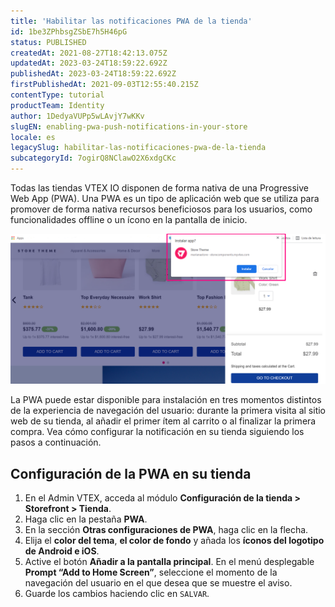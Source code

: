 ```yaml
---
title: 'Habilitar las notificaciones PWA de la tienda'
id: 1be3ZPhbsgZSbE7h5H46pG
status: PUBLISHED
createdAt: 2021-08-27T18:42:13.075Z
updatedAt: 2023-03-24T18:59:22.692Z
publishedAt: 2023-03-24T18:59:22.692Z
firstPublishedAt: 2021-09-03T12:55:40.215Z
contentType: tutorial
productTeam: Identity
author: 1DedyaVUPp5wLAvjY7wKKv
slugEN: enabling-pwa-push-notifications-in-your-store
locale: es
legacySlug: habilitar-las-notificaciones-pwa-de-la-tienda
subcategoryId: 7ogirQ8NClawO2X6xdgCKc
---
```


Todas las tiendas VTEX IO disponen de forma nativa de una Progressive Web App (PWA). Una PWA es un tipo de aplicación web que se utiliza para promover de forma nativa recursos beneficiosos para los usuarios, como funcionalidades offline o un ícono en la pantalla de inicio.

![pwa-noticees](https://raw.githubusercontent.com/vtexdocs/help-center-content/refs/heads/main/docs/es/tutorials/Storefront/Store%20Settings%20-%20Storefront/habilitar-las-notificaciones-pwa-de-la-tienda_1.png)

La PWA puede estar disponible para instalación en tres momentos distintos de la experiencia de navegación del usuario: durante la primera visita al sitio web de su tienda, al añadir el primer ítem al carrito o al finalizar la primera compra.
Vea cómo configurar la notificación en su tienda siguiendo los pasos a continuación.

## Configuración de la PWA en su tienda
1. En el Admin VTEX, acceda al módulo **Configuración de la tienda > Storefront > Tienda**.
3. Haga clic en la pestaña **PWA**.
4. En la sección **Otras configuraciones de PWA**, haga clic en la flecha.
5. Elija el **color del tema**, **el color de fondo** y añada los **íconos del logotipo de Android e iOS**.
6. Active el botón **Añadir a la pantalla principal**. En el menú desplegable **Prompt “Add to Home Screen”**, seleccione el momento de la navegación del usuario en el que desea que se muestre el aviso.
7. Guarde los cambios haciendo clic en `SALVAR`.
